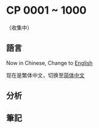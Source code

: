 # CP 0001 ~ 1000
（收集中）

## 語言
Now in Chinese, Change to [English](README.md)

现在是繁体中文，切换至[简体中文](README-sc.md)

## 分析

## 筆記
